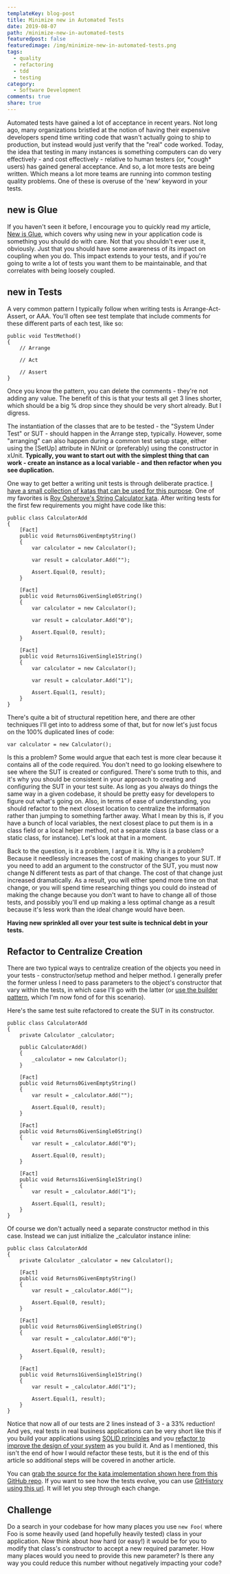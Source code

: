 ```yaml
---
templateKey: blog-post
title: Minimize new in Automated Tests
date: 2019-08-07
path: /minimize-new-in-automated-tests
featuredpost: false
featuredimage: /img/minimize-new-in-automated-tests.png
tags:
  - quality
  - refactoring
  - tdd
  - testing
category:
  - Software Development
comments: true
share: true
---
```


Automated tests have gained a lot of acceptance in recent years. Not long ago, many organizations bristled at the notion of having their expensive developers spend time writing code that wasn't actually going to ship to production, but instead would just verify that the "real" code worked. Today, the idea that testing in many instances is something computers can do very effectively - and cost effectively - relative to human testers (or, \*cough\* users) has gained general acceptance. And so, a lot more tests are being written. Which means a lot more teams are running into common testing quality problems. One of these is overuse of the 'new' keyword in your tests.

## new is Glue

If you haven't seen it before, I encourage you to quickly read my article, [New is Glue](https://ardalis.com/new-is-glue), which covers why using new in your application code is something you should do with care. Not that you shouldn't ever use it, obviously. Just that you should have some awareness of its impact on coupling when you do. This impact extends to your tests, and if you're going to write a lot of tests you want them to be maintainable, and that correlates with being loosely coupled.

## new in Tests

A very common pattern I typically follow when writing tests is Arrange-Act-Assert, or AAA. You'll often see test template that include comments for these different parts of each test, like so:

```
public void TestMethod()
{
    // Arrange

    // Act

    // Assert
}
```

Once you know the pattern, you can delete the comments - they're not adding any value. The benefit of this is that your tests all get 3 lines shorter, which should be a big % drop since they should be very short already. But I digress.

The instantiation of the classes that are to be tested - the "System Under Test" or SUT - should happen in the Arrange step, typically. However, some "arranging" can also happen during a common test setup stage, either using the \[SetUp\] attribute in NUnit or (preferably) using the constructor in xUnit. **Typically, you want to start out with the simplest thing that can work - create an instance as a local variable - and then refactor when you see duplication.**

One way to get better a writing unit tests is through deliberate practice. [I have a small collection of katas that can be used for this purpose](https://github.com/ardalis/kata-catalog). One of my favorites is [Roy Osherove's String Calculator kata](https://github.com/ardalis/kata-catalog/blob/master/katas/String%20Calculator.md). After writing tests for the first few requirements you might have code like this:

```
public class CalculatorAdd
{
    [Fact]
    public void Returns0GivenEmptyString()
    {
        var calculator = new Calculator();

        var result = calculator.Add("");

        Assert.Equal(0, result);
    }

    [Fact]
    public void Returns0GivenSingle0String()
    {
        var calculator = new Calculator();

        var result = calculator.Add("0");

        Assert.Equal(0, result);
    }

    [Fact]
    public void Returns1GivenSingle1String()
    {
        var calculator = new Calculator();

        var result = calculator.Add("1");

        Assert.Equal(1, result);
    }
}
```

There's quite a bit of structural repetition here, and there are other techniques I'll get into to address some of that, but for now let's just focus on the 100% duplicated lines of code:

```
var calculator = new Calculator();
```

Is this a problem? Some would argue that each test is more clear because it contains all of the code required. You don't need to go looking elsewhere to see where the SUT is created or configured. There's some truth to this, and it's why you should be consistent in your approach to creating and configuring the SUT in your test suite. As long as you always do things the same way in a given codebase, it should be pretty easy for developers to figure out what's going on. Also, in terms of ease of understanding, you should refactor to the next closest location to centralize the information rather than jumping to something farther away. What I mean by this is, if you have a bunch of local variables, the next closest place to put them is in a class field or a local helper method, not a separate class (a base class or a static class, for instance). Let's look at that in a moment.

Back to the question, is it a problem, I argue it is. Why is it a problem? Because it needlessly increases the cost of making changes to your SUT. If you need to add an argument to the constructor of the SUT, you must now change N different tests as part of that change. The cost of that change just increased dramatically. As a result, you will either spend more time on that change, or you will spend time researching things you could do instead of making the change because you don't want to have to change all of those tests, and possibly you'll end up making a less optimal change as a result because it's less work than the ideal change would have been.

**Having new sprinkled all over your test suite is technical debt in your tests.**

## Refactor to Centralize Creation

There are two typical ways to centralize creation of the objects you need in your tests - constructor/setup method and helper method. I generally prefer the former unless I need to pass parameters to the object's constructor that vary within the tests, in which case I'll go with the latter (or [use the builder pattern](https://ardalis.com/improve-tests-with-the-builder-pattern-for-test-data), which I'm now fond of for this scenario).

Here's the same test suite refactored to create the SUT in its constructor.

```
public class CalculatorAdd
{
    private Calculator _calculator;

    public CalculatorAdd()
    {
        _calculator = new Calculator();
    }

    [Fact]
    public void Returns0GivenEmptyString()
    {
        var result = _calculator.Add("");

        Assert.Equal(0, result);
    }

    [Fact]
    public void Returns0GivenSingle0String()
    {
        var result = _calculator.Add("0");

        Assert.Equal(0, result);
    }

    [Fact]
    public void Returns1GivenSingle1String()
    {
        var result = _calculator.Add("1");

        Assert.Equal(1, result);
    }
}
```

Of course we don't actually need a separate constructor method in this case. Instead we can just initialize the \_calculator instance inline:

```
public class CalculatorAdd
{
    private Calculator _calculator = new Calculator();

    [Fact]
    public void Returns0GivenEmptyString()
    {
        var result = _calculator.Add("");

        Assert.Equal(0, result);
    }

    [Fact]
    public void Returns0GivenSingle0String()
    {
        var result = _calculator.Add("0");

        Assert.Equal(0, result);
    }

    [Fact]
    public void Returns1GivenSingle1String()
    {
        var result = _calculator.Add("1");

        Assert.Equal(1, result);
    }
}
```

Notice that now all of our tests are 2 lines instead of 3 - a 33% reduction! And yes, real tests in real business applications can be very short like this if you build your applications using [SOLID principles](https://www.pluralsight.com/courses/csharp-solid-principles) and you [refactor to improve the design of your system](https://www.pluralsight.com/courses/refactoring-fundamentals) as you build it. And as I mentioned, this isn't the end of how I would refactor these tests, but it is the end of this article so additional steps will be covered in another article.

You can [grab the source for the kata implementation shown here from this GitHub repo](https://github.com/ardalis/StringCalculatorKata2019). If you want to see how the tests evolve, you can use [GitHistory using this url](https://github.githistory.xyz/ardalis/StringCalculatorKata2019/blob/master/CalculatorAdd.cs). It will let you step through each change.

## Challenge

Do a search in your codebase for how many places you use `new Foo(` where Foo is some heavily used (and hopefully heavily tested) class in your application. Now think about how hard (or easy!) it would be for you to modify that class's constructor to accept a new required parameter. How many places would you need to provide this new parameter? Is there any way you could reduce this number without negatively impacting your code?
